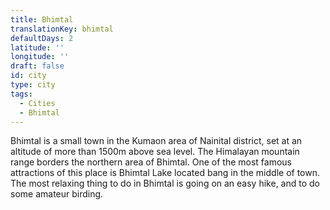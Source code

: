 ```yaml
---
title: Bhimtal
translationKey: bhimtal
defaultDays: 2
latitude: ''
longitude: ''
draft: false
id: city
type: city
tags:
  - Cities
  - Bhimtal
---
```

Bhimtal is a small town in the Kumaon area of Nainital district, set at an altitude of more than 1500m above sea level. The Himalayan mountain range borders the northern area of Bhimtal. One of the most famous attractions of this place is Bhimtal Lake located bang in the middle of town. The most relaxing thing to do in Bhimtal is going on an easy hike, and to do some amateur birding.